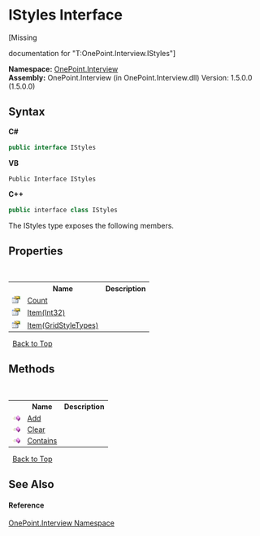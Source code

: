 # IStyles Interface
 

\[Missing <summary> documentation for "T:OnePoint.Interview.IStyles"\]

**Namespace:**&nbsp;<a href="N_OnePoint_Interview">OnePoint.Interview</a><br />**Assembly:**&nbsp;OnePoint.Interview (in OnePoint.Interview.dll) Version: 1.5.0.0 (1.5.0.0)

## Syntax

**C#**<br />
``` C#
public interface IStyles
```

**VB**<br />
``` VB
Public Interface IStyles
```

**C++**<br />
``` C++
public interface class IStyles
```

The IStyles type exposes the following members.


## Properties
&nbsp;<table><tr><th></th><th>Name</th><th>Description</th></tr><tr><td>![Public property](media/pubproperty.gif "Public property")</td><td><a href="P_OnePoint_Interview_IStyles_Count">Count</a></td><td /></tr><tr><td>![Public property](media/pubproperty.gif "Public property")</td><td><a href="P_OnePoint_Interview_IStyles_Item_1">Item(Int32)</a></td><td /></tr><tr><td>![Public property](media/pubproperty.gif "Public property")</td><td><a href="P_OnePoint_Interview_IStyles_Item">Item(GridStyleTypes)</a></td><td /></tr></table>&nbsp;
<a href="#istyles-interface">Back to Top</a>

## Methods
&nbsp;<table><tr><th></th><th>Name</th><th>Description</th></tr><tr><td>![Public method](media/pubmethod.gif "Public method")</td><td><a href="M_OnePoint_Interview_IStyles_Add">Add</a></td><td /></tr><tr><td>![Public method](media/pubmethod.gif "Public method")</td><td><a href="M_OnePoint_Interview_IStyles_Clear">Clear</a></td><td /></tr><tr><td>![Public method](media/pubmethod.gif "Public method")</td><td><a href="M_OnePoint_Interview_IStyles_Contains">Contains</a></td><td /></tr></table>&nbsp;
<a href="#istyles-interface">Back to Top</a>

## See Also


#### Reference
<a href="N_OnePoint_Interview">OnePoint.Interview Namespace</a><br />